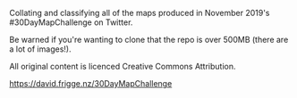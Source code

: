 Collating and classifying all of the maps produced in November 2019's #30DayMapChallenge on Twitter.

Be warned if you're wanting to clone that the repo is over 500MB (there are a lot of images!).

All original content is licenced Creative Commons Attribution.

https://david.frigge.nz/30DayMapChallenge
